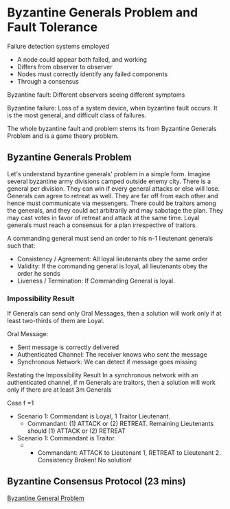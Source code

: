 # Byzantine Generals Problem and Fault Tolerance

Failure detection systems employed
* A node could appear both failed, and working
* Differs from observer to observer
* Nodes must correctly identify any failed components
* Through a consensus

Byzantine fault: Different observers seeing different symptoms

Byzantine failure: Loss of a system device, when byzantine fault occurs. It is the most general, and difficult class of failures.

The whole byzantine fault and problem stems its from Byzantine Generals Problem and is a game theory problem.

## Byzantine Generals Problem
Let's understand byzantine generals' problem in a simple form. Imagine several byzantine army divisions camped outside enemy city. There is a general per division. They can win if every general attacks or else will lose. Generals can agree to retreat as well. They are far off from each other and hence must communicate via messengers. There could be traitors among the generals, and they could act arbitrarily and may sabotage the plan. They may cast votes in favor of retreat and attack at the same time. Loyal generals must reach a consensus for a plan irrespective of traitors.

A commanding general must send an order to his n-1 lieutenant generals such that:
* Consistency / Agreement: All loyal lieutenants obey the same order
* Validity: If the commanding general is loyal, all lieutenants obey the order he sends
* Liveness / Termination: If Commanding General is loyal.

### Impossibility Result

If Generals can send only Oral Messages, then a solution will work only if at least two-thirds of them are Loyal.

Oral Message:
* Sent message is correctly delivered
* Authenticated Channel: The receiver knows who sent the message
* Synchronous Network: We can detect if message goes missing

Restating the Impossibility Result
In a synchronous network with an authenticated channel, if m Generals are traitors, then a solution will work only if there are at least 3m Generals


Case f =1
* Scenario 1: Commandant is Loyal, 1 Traitor Lieutenant.
  * Commandant: (1) ATTACK or (2) RETREAT. Remaining Lieutenants should (1) ATTACK or (2) RETREAT
* Scenario 1: Commandant is Traitor.
  * * Commandant: ATTACK to Lieutenant 1, RETREAT to Lieutenant 2. Consistency Broken! No solution!


## Byzantine Consensus Protocol (23 mins)


[Byzantine General Problem](https://zwyuan.github.io/2016/05/11/pr-lamport-tpls82-byzantine-general-problem/)